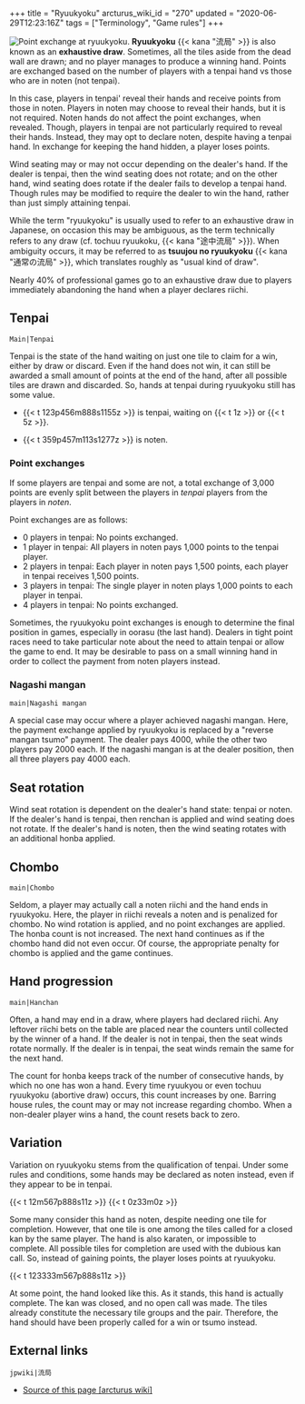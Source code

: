 +++
title = "Ryuukyoku"
arcturus_wiki_id = "270"
updated = "2020-06-29T12:23:16Z"
tags = ["Terminology", "Game rules"]
+++

![[Point exchange at ryuukyoku](http://tenhou.net/0/?log=2014020716gm-0009-7447-c1bce130&tw=0).](Ryuukyoku.png "Point exchange at ryuukyoku.")
**Ryuukyoku** {{< kana "流局" >}} is also known as an **exhaustive draw**. Sometimes, all the tiles
aside from the dead wall are drawn; and no player manages to produce a winning hand. Points are
exchanged based on the number of players with a tenpai hand vs those who are in noten (not tenpai).

In this case, players in tenpai' reveal their hands and receive points from those in noten. Players
in noten may choose to reveal their hands, but it is not required. Noten hands do not affect the
point exchanges, when revealed. Though, players in tenpai are not particularly required to reveal
their hands. Instead, they may opt to declare noten, despite having a tenpai hand. In exchange for
keeping the hand hidden, a player loses points.

Wind seating may or may not occur depending on the dealer's hand. If the dealer is tenpai, then the
wind seating does not rotate; and on the other hand, wind seating does rotate if the dealer fails to
develop a tenpai hand. Though rules may be modified to require the dealer to win the hand, rather
than just simply attaining tenpai.

While the term "ryuukyoku" is usually used to refer to an exhaustive draw in Japanese, on occasion
this may be ambiguous, as the term technically refers to any draw (cf. tochuu ryuukoku,
{{< kana "途中流局" >}}). When ambiguity occurs, it may be referred to as **tsuujou no ryuukyoku**
{{< kana "通常の流局" >}}, which translates roughly as "usual kind of draw".

Nearly 40% of professional games go to an exhaustive draw due to players immediately abandoning the
hand when a player declares riichi.

## Tenpai

`Main|Tenpai`

Tenpai is the state of the hand waiting on just one tile to claim for a win, either by draw or
discard. Even if the hand does not win, it can still be awarded a small amount of points at the end
of the hand, after all possible tiles are drawn and discarded. So, hands at tenpai during ryuukyoku
still has some value.

- {{< t 123p456m888s1155z >}} is tenpai, waiting on {{< t 1z >}} or {{< t 5z >}}.

<!-- end list -->

- {{< t 359p457m113s1277z >}} is noten.

### Point exchanges

If some players are tenpai and some are not, a total exchange of 3,000 points are evenly split
between the players in _tenpai_ players from the players in _noten_.

Point exchanges are as follows:

- 0 players in tenpai: No points exchanged.
- 1 player in tenpai: All players in noten pays 1,000 points to the tenpai player.
- 2 players in tenpai: Each player in noten pays 1,500 points, each player in tenpai receives 1,500
  points.
- 3 players in tenpai: The single player in noten plays 1,000 points to each player in tenpai.
- 4 players in tenpai: No points exchanged.

Sometimes, the ryuukyoku point exchanges is enough to determine the final position in games,
especially in oorasu (the last hand). Dealers in tight point races need to take particular note
about the need to attain tenpai or allow the game to end. It may be desirable to pass on a small
winning hand in order to collect the payment from noten players instead.

### Nagashi mangan

`main|Nagashi mangan`

A special case may occur where a player achieved nagashi mangan. Here, the payment exchange applied
by ryuukyoku is replaced by a "reverse mangan tsumo" payment. The dealer pays 4000, while the other
two players pay 2000 each. If the nagashi mangan is at the dealer position, then all three players
pay 4000 each.

## Seat rotation

Wind seat rotation is dependent on the dealer's hand state: tenpai or noten. If the dealer's hand is
tenpai, then renchan is applied and wind seating does not rotate. If the dealer's hand is noten,
then the wind seating rotates with an additional honba applied.

## Chombo

`main|Chombo`

Seldom, a player may actually call a noten riichi and the hand ends in ryuukyoku. Here, the player
in riichi reveals a noten and is penalized for chombo. No wind rotation is applied, and no point
exchanges are applied. The honba count is not increased. The next hand continues as if the chombo
hand did not even occur. Of course, the appropriate penalty for chombo is applied and the game
continues.

## Hand progression

`main|Hanchan`

Often, a hand may end in a draw, where players had declared riichi. Any leftover riichi bets on the
table are placed near the counters until collected by the winner of a hand. If the dealer is not in
tenpai, then the seat winds rotate normally. If the dealer is in tenpai, the seat winds remain the
same for the next hand.

The count for honba keeps track of the number of consecutive hands, by which no one has won a hand.
Every time ryuukyou or even tochuu ryuukyoku (abortive draw) occurs, this count increases by one.
Barring house rules, the count may or may not increase regarding chombo. When a non-dealer player
wins a hand, the count resets back to zero.

## Variation

Variation on ryuukyoku stems from the qualification of tenpai. Under some rules and conditions, some
hands may be declared as noten instead, even if they appear to be in tenpai.

{{< t 12m567p888s11z >}} {{< t 0z33m0z >}}

Some many consider this hand as noten, despite needing one tile for completion. However, that one
tile is one among the tiles called for a closed kan by the same player. The hand is also karaten, or
impossible to complete. All possible tiles for completion are used with the dubious kan call. So,
instead of gaining points, the player loses points at ryuukyoku.

{{< t 123333m567p888s11z >}}

At some point, the hand looked like this. As it stands, this hand is actually complete. The kan was
closed, and no open call was made. The tiles already constitute the necessary tile groups and the
pair. Therefore, the hand should have been properly called for a win or tsumo instead.

## External links

`jpwiki|流局`

- [Source of this page [arcturus wiki]](http://arcturus.su/wiki/Ryuukyoku)
